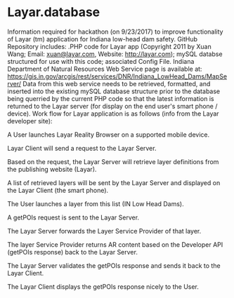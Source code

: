 # Layar.database
Information required for hackathon (on 9/23/2017) to improve functionality of Layar (tm) application for Indiana low-head dam safety. GitHub Repository includes: .PHP code for Layar app (Copyright 2011 by Xuan Wang; Email: xuan@layar.com, Website: http://layar.com); mySQL databse structured for use with this code; associated Config File. 
Indiana Department of Natural Resources Web Service page is available at: https://gis.in.gov/arcgis/rest/services/DNR/Indiana_LowHead_Dams/MapServer/
Data from this web service needs to be retrieved, formatted, and inserted into the existing mySQL database structure prior to the database being querried by the current PHP code so that the latest information is returned to the Layar server (for display on the end user's smart phone / device). 
Work flow for Layar application is as follows (info from the Layar developer site):
  
  A User launches Layar Reality Browser on a supported mobile device. 
  
  Layar Client will send a request to the Layar Server.
  
  Based on the request, the Layar Server will retrieve layer definitions from the publishing website (Layar). 
  
  A list of retrieved layers will be sent by the Layar Server and displayed on the Layar Client (the smart phone).
  
  The User launches a layer from this list (IN Low Head Dams).
  
  A getPOIs request is sent to the Layar Server. 
  
  The Layar Server forwards the Layer Service Provider of that layer.
  
  The layer Service Provider returns AR content based on the Developer API (getPOIs response) back to the Layar Server. 
  
  The Layar Server validates the getPOIs response and sends it back to the Layar Client. 
  
  The Layar Client displays the getPOIs response nicely to the User. 
